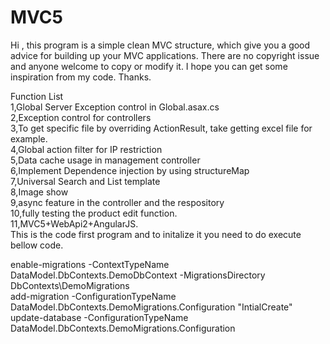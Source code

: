 # MVC5
Hi , this program is a simple clean MVC structure, which give you a good advice for building up your MVC applications. There are no copyright issue and anyone welcome to copy or modify it. I hope you can get some inspiration from my code. Thanks.

Function List<br>
1,Global Server Exception control in Global.asax.cs<br>
2,Exception control for controllers<br>
3,To get specific file by overriding ActionResult, take getting excel file for example.<br>
4,Global action filter for IP restriction<br>
5,Data cache usage in management controller<br>
6,Implement Dependence injection by using structureMap<br>
7,Universal Search and List template<br>
8,Image show<br>
9,async feature in the controller and the respository<br>
10,fully testing the product edit function.<br>
11,MVC5+WebApi2+AngularJS.<br>
This is the code first program and to initalize it you need to do execute bellow code.

enable-migrations -ContextTypeName DataModel.DbContexts.DemoDbContext -MigrationsDirectory DbContexts\DemoMigrations<br>
add-migration -ConfigurationTypeName DataModel.DbContexts.DemoMigrations.Configuration "IntialCreate"<br>
update-database -ConfigurationTypeName DataModel.DbContexts.DemoMigrations.Configuration<br>
